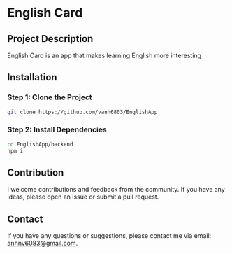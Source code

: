 # English Card

## Project Description

English Card is an app that makes learning English more interesting

## Installation

### Step 1: Clone the Project

```bash
git clone https://github.com/vanh6803/EnglishApp
```


### Step 2: Install Dependencies

```bash
cd EnglishApp/backend
npm i
```

## Contribution

I welcome contributions and feedback from the community. If you have any ideas, please open an issue or submit a pull request.

## Contact

If you have any questions or suggestions, please contact me via email: anhnv6083@gmail.com.

